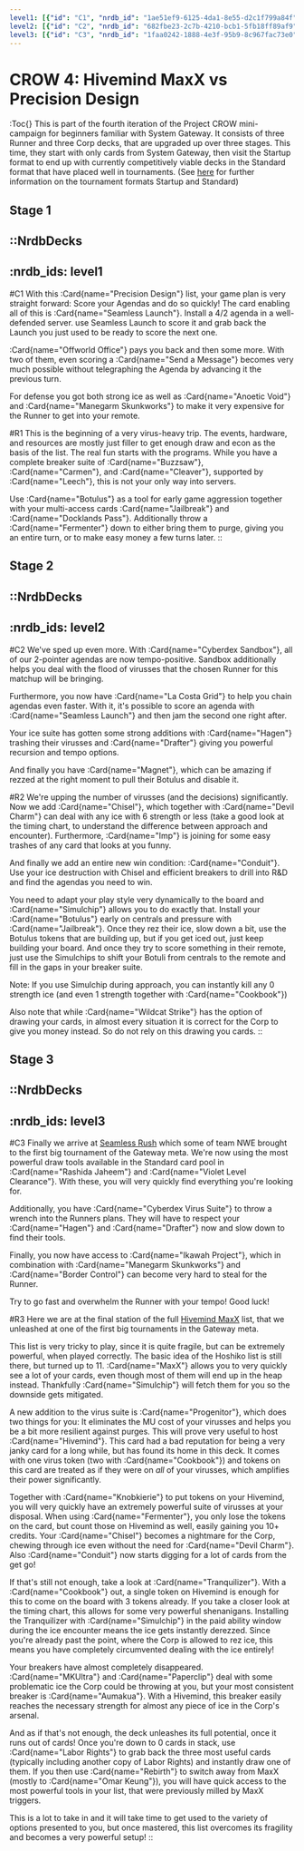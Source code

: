 ```yaml
---
level1: [{"id": "C1", "nrdb_id": "1ae51ef9-6125-4da1-8e55-d2c1f799a84f", "title": "Corp"},{"id": "R1", "nrdb_id": "43064cc5-2872-4a0f-a2b7-c057d1b70693", "title": "Runner"}]
level2: [{"id": "C2", "nrdb_id": "682fbe23-2c7b-4210-bcb1-5fb18ff89af9", "title": "Corp"},{"id": "R2", "nrdb_id": "86a16d2f-786c-40fc-b972-fcb1cdfcbbc0", "title": "Runner"}]
level3: [{"id": "C3", "nrdb_id": "1faa0242-1888-4e3f-95b9-8c967fac73e0", "title": "Corp"},{"id": "R3", "nrdb_id": "ad05ecf6-f984-44cc-9fb3-7323f010ce34", "title": "Runner"}]
---
```


# CROW 4: Hivemind MaxX vs Precision Design
:Toc{}
This is part of the fourth iteration of the Project CROW mini-campaign for beginners familiar with System Gateway. It consists of three Runner and three Corp decks, that are upgraded up over three stages. This time, they start with only cards from System Gateway, then visit the Startup format to end up with currently competitively viable decks in the Standard format that have placed well in tournaments. (See [here](https://nisei.net/players/supported-formats/) for further information on the tournament formats Startup and Standard)

## Stage 1
::NrdbDecks
---
:nrdb_ids: level1
---
#C1
With this :Card{name="Precision Design"} list, your game plan is very straight forward: Score your Agendas and do so quickly! The card enabling all of this is :Card{name="Seamless Launch"}. Install a 4/2 agenda in a well-defended server. use Seamless Launch to score it and grab back the Launch you just used to be ready to score the next one.

:Card{name="Offworld Office"} pays you back and then some more. With two of them, even scoring a :Card{name="Send a Message"} becomes very much possible without telegraphing the Agenda by advancing it the previous turn.

For defense you got both strong ice as well as :Card{name="Anoetic Void"} and :Card{name="Manegarm Skunkworks"} to make it very expensive for the Runner to get into your remote.

#R1
This is the beginning of a very virus-heavy trip. The events, hardware, and resources are mostly just filler to get enough draw and econ as the basis of the list. The real fun starts with the programs. While you have a complete breaker suite of :Card{name="Buzzsaw"}, :Card{name="Carmen"}, and :Card{name="Cleaver"}, supported by :Card{name="Leech"}, this is not your only way into servers.

Use :Card{name="Botulus"} as a tool for early game aggression together with your multi-access cards :Card{name="Jailbreak"} and :Card{name="Docklands Pass"}. Additionally throw a :Card{name="Fermenter"} down to either bring them to purge, giving you an entire turn, or to make easy money a few turns later.
::

## Stage 2
::NrdbDecks
---
:nrdb_ids: level2
---
#C2
We've sped up even more. With :Card{name="Cyberdex Sandbox"}, all of our 2-pointer agendas are now tempo-positive. Sandbox additionally helps you deal with the flood of virusses that the chosen Runner for this matchup will be bringing.

Furthermore, you now have :Card{name="La Costa Grid"} to help you chain agendas even faster. With it, it's possible to score an agenda with :Card{name="Seamless Launch"} and then jam the second one right after.

Your ice suite has gotten some strong additions with :Card{name="Hagen"} trashing their virusses and :Card{name="Drafter"} giving you powerful recursion and tempo options.

And finally you have :Card{name="Magnet"}, which can be amazing if rezzed at the right moment to pull their Botulus and disable it.

#R2
We're upping the number of virusses (and the decisions) significantly. Now we add :Card{name="Chisel"}, which together with :Card{name="Devil Charm"} can deal with any ice with 6 strength or less (take a good look at the timing chart, to understand the difference between approach and encounter).
Furthermore, :Card{name="Imp"} is joining for some easy trashes of any card that looks at you funny.

And finally we add an entire new win condition: :Card{name="Conduit"}. Use your ice destruction with Chisel and efficient breakers to drill into R&D and find the agendas you need to win.

You need to adapt your play style very dynamically to the board and :Card{name="Simulchip"} allows you to do exactly that. Install your :Card{name="Botulus"} early on centrals and pressure with :Card{name="Jailbreak"}. Once they rez their ice, slow down a bit, use the Botulus tokens that are building up, but if you get iced out, just keep building your board. And once they try to score something in their remote, just use the Simulchips to shift your Botuli from centrals to the remote and fill in the gaps in your breaker suite.

Note: If you use Simulchip during approach, you can instantly kill any 0 strength ice (and even 1 strength together with :Card{name="Cookbook"})

Also note that while :Card{name="Wildcat Strike"} has the option of drawing your cards, in almost every situation it is correct for the Corp to give you money instead. So do not rely on this drawing you cards.
::

## Stage 3
::NrdbDecks
---
:nrdb_ids: level3
---
#C3
Finally we arrive at [Seamless Rush](https://netrunnerdb.com/en/decklist/64839/seamless-rush-1rst-7th-10th-at-early-bird-9-0-) which some of team NWE brought to the first big tournament of the Gateway meta. We're now using the most powerful draw tools available in the Standard card pool in :Card{name="Rashida Jaheem"} and :Card{name="Violet Level Clearance"}. With these, you will very quickly find everything you're looking for. 

Additionally, you have :Card{name="Cyberdex Virus Suite"} to throw a wrench into the Runners plans. They will have to respect your :Card{name="Hagen"} and :Card{name="Drafter"} now and slow down to find their tools.

Finally, you now have access to :Card{name="Ikawah Project"}, which in combination with :Card{name="Manegarm Skunkworks"} and :Card{name="Border Control"} can become very hard to steal for the Runner.

Try to go fast and overwhelm the Runner with your tempo! Good luck!

#R3
Here we are at the final station of the full [Hivemind MaxX](https://netrunnerdb.com/en/decklist/64846/hivemind-maxx-1st-4th-6th-7th-10th-14th-at-early-bird-) list, that we unleashed at one of the first big tournaments in the Gateway meta.

This list is very tricky to play, since it is quite fragile, but can be extremely powerful, when played correctly. The basic idea of the Hoshiko list is still there, but turned up to 11. :Card{name="MaxX"} allows you to very quickly see a lot of your cards, even though most of them will end up in the heap instead. Thankfully :Card{name="Simulchip"} will fetch them for you so the downside gets mitigated.

A new addition to the virus suite is :Card{name="Progenitor"}, which does two things for you: It eliminates the MU cost of your virusses and helps you be a bit more resilient against purges. This will prove very useful to host :Card{name="Hivemind"}. This card had a bad reputation for being a very janky card for a long while, but has found its home in this deck. It comes with one virus token (two with :Card{name="Cookbook"}) and tokens on this card are treated as if they were on _all_ of your virusses, which amplifies their power significantly.

Together with :Card{name="Knobkierie"} to put tokens on your Hivemind, you will very quickly have an extremely powerful suite of virusses at your disposal. When using :Card{name="Fermenter"}, you only lose the tokens on the card, but count those on Hivemind as well, easily gaining you 10+ credits. Your :Card{name="Chisel"} becomes a nightmare for the Corp, chewing through ice even without the need for :Card{name="Devil Charm"}. Also :Card{name="Conduit"} now starts digging for a lot of cards from the get go!

If that's still not enough, take a look at :Card{name="Tranquilizer"}. With a :Card{name="Cookbook"} out, a single token on Hivemind is enough for this to come on the board with 3 tokens already. If you take a closer look at the timing chart, this allows for some very powerful shenanigans. Installing the Tranquilizer with :Card{name="Simulchip"} in the paid ability window during the ice encounter means the ice gets instantly derezzed. Since you're already past the point, where the Corp is allowed to rez ice, this means you have completely circumvented dealing with the ice entirely!

Your breakers have almost completely disappeared. :Card{name="MKUltra"} and :Card{name="Paperclip"} deal with some problematic ice the Corp could be throwing at you, but your most consistent breaker is :Card{name="Aumakua"}. With a Hivemind, this breaker easily reaches the necessary strength for almost any piece of ice in the Corp's arsenal.

And as if that's not enough, the deck unleashes its full potential, once it runs out of cards! Once you're down to 0 cards in stack, use :Card{name="Labor Rights"} to grab back the three most useful cards (typically including another copy of Labor Rights) and instantly draw one of them. If you then use :Card{name="Rebirth"} to switch away from MaxX (mostly to :Card{name="Omar Keung"}), you will have quick access to the most powerful tools in your list, that were previously milled by MaxX triggers.

This is a lot to take in and it will take time to get used to the variety of options presented to you, but once mastered, this list overcomes its fragility and becomes a very powerful setup!
::